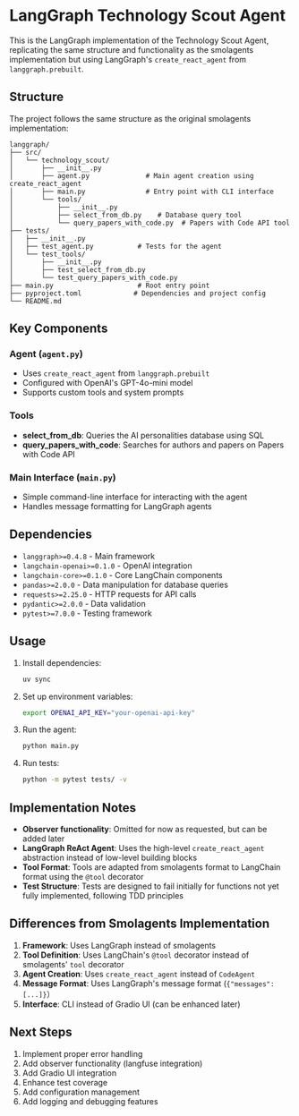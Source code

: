 # LangGraph Technology Scout Agent

This is the LangGraph implementation of the Technology Scout Agent, replicating the same structure and functionality as the smolagents implementation but using LangGraph's `create_react_agent` from `langgraph.prebuilt`.

## Structure

The project follows the same structure as the original smolagents implementation:

```
langgraph/
├── src/
│   └── technology_scout/
│       ├── __init__.py
│       ├── agent.py              # Main agent creation using create_react_agent
│       ├── main.py               # Entry point with CLI interface
│       └── tools/
│           ├── __init__.py
│           ├── select_from_db.py    # Database query tool
│           └── query_papers_with_code.py  # Papers with Code API tool
├── tests/
│   ├── __init__.py
│   ├── test_agent.py           # Tests for the agent
│   └── test_tools/
│       ├── __init__.py
│       ├── test_select_from_db.py
│       └── test_query_papers_with_code.py
├── main.py                     # Root entry point
├── pyproject.toml             # Dependencies and project config
└── README.md
```

## Key Components

### Agent (`agent.py`)
- Uses `create_react_agent` from `langgraph.prebuilt`
- Configured with OpenAI's GPT-4o-mini model
- Supports custom tools and system prompts

### Tools
- **select_from_db**: Queries the AI personalities database using SQL
- **query_papers_with_code**: Searches for authors and papers on Papers with Code API

### Main Interface (`main.py`)
- Simple command-line interface for interacting with the agent
- Handles message formatting for LangGraph agents

## Dependencies

- `langgraph>=0.4.8` - Main framework
- `langchain-openai>=0.1.0` - OpenAI integration
- `langchain-core>=0.1.0` - Core LangChain components
- `pandas>=2.0.0` - Data manipulation for database queries
- `requests>=2.25.0` - HTTP requests for API calls
- `pydantic>=2.0.0` - Data validation
- `pytest>=7.0.0` - Testing framework

## Usage

1. Install dependencies:
   ```bash
   uv sync
   ```

2. Set up environment variables:
   ```bash
   export OPENAI_API_KEY="your-openai-api-key"
   ```

3. Run the agent:
   ```bash
   python main.py
   ```

4. Run tests:
   ```bash
   python -m pytest tests/ -v
   ```

## Implementation Notes

- **Observer functionality**: Omitted for now as requested, but can be added later
- **LangGraph ReAct Agent**: Uses the high-level `create_react_agent` abstraction instead of low-level building blocks
- **Tool Format**: Tools are adapted from smolagents format to LangChain format using the `@tool` decorator
- **Test Structure**: Tests are designed to fail initially for functions not yet fully implemented, following TDD principles

## Differences from Smolagents Implementation

1. **Framework**: Uses LangGraph instead of smolagents
2. **Tool Definition**: Uses LangChain's `@tool` decorator instead of smolagents' `tool` decorator
3. **Agent Creation**: Uses `create_react_agent` instead of `CodeAgent`
4. **Message Format**: Uses LangGraph's message format (`{"messages": [...]}`）
5. **Interface**: CLI instead of Gradio UI (can be enhanced later)

## Next Steps

1. Implement proper error handling
2. Add observer functionality (langfuse integration)
3. Add Gradio UI integration
4. Enhance test coverage
5. Add configuration management
6. Add logging and debugging features
